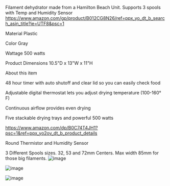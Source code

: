 Filament dehydrator made from a Hamilton Beach Unit.
Supports 3 spools with Temp and Humidity Sensor
https://www.amazon.com/gp/product/B012CG8N26/ref=ppx_yo_dt_b_search_asin_title?ie=UTF8&psc=1

Material	Plastic

Color	Gray

Wattage	500 watts

Product Dimensions	10.5"D x 13"W x 11"H

About this item

48 hour timer with auto shutoff and clear lid so you can easily check food

Adjustable digital thermostat lets you adjust drying temperature (100-160° F)

Continuous airflow provides even drying

Five stackable drying trays and powerful 500 watts

https://www.amazon.com/dp/B0C74T4JH1?psc=1&ref=ppx_yo2ov_dt_b_product_details

Round Thermistor and Humidity Sensor

3 Different Spools sizes. 32, 53 and 72mm Centers. Max width 85mm for those big filaments.
![image](https://github.com/robermeyer/VoronMods/assets/7516894/ab6a31bf-97a4-4494-bed1-a60c0fea15b3)

![image](https://github.com/robermeyer/VoronMods/assets/7516894/903546da-8b49-4c4b-8e65-8eefcfc7978a)

![image](https://github.com/robermeyer/VoronMods/assets/7516894/8d63be27-6ecf-4d69-9954-49731303f4c5)
